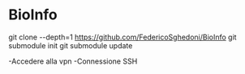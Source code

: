 # BioInfo

git clone --depth=1 https://github.com/FedericoSghedoni/BioInfo
git submodule init
git submodule update

-Accedere alla vpn
-Connessione SSH